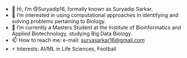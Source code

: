 - 👋 Hi, I’m @Suryadip16, formally known as Suryadip Sarkar.
- 👀 I’m interested in using computational approaches in identifying and solving problems pertaining to Biology.
- 🌱 I’m currently a Masters Student at the Institute of Bioinformatics and Applied Biotechnology, studying Big Data Biology.
- 📫 How to reach me: e-mail: suryasarkar16@gmail.com
- ⚡ Interests: AI/ML in Life Sciences, Football

<!---
Suryadip16/Suryadip16 is a ✨ special ✨ repository because its `README.md` (this file) appears on your GitHub profile.
You can click the Preview link to take a look at your changes.
--->
